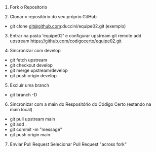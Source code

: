 1. Fork o Repositorio

2. Clonar o repositório do seu próprio GitHub

- git clone git@github.com:duccini/equipe02.git (exemplo)

3. Entrar na pasta 'equipe02' e configurar upstream
   git remote add upstream https://github.com/codigocerto/equipe02.git

4. Sincronizar com develop

- git fetch upstream
- git checkout develop
- git merge upstream/develop
- git push origin develop

5. Excluir uma branch

- git branch -D <nome-branch>

6. Sincronizar com a main do Respositório do Código Certo (estando na main local)

- git pull upstream main
- git add .
- git commit -m "message"
- git push origin main

7. Enviar Pull Request
   Selecionar Pull Request "across fork"
